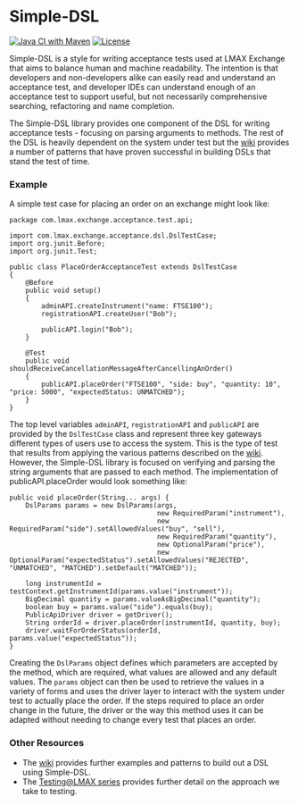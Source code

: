 Simple-DSL
==========

[![Java CI with Maven](https://github.com/LMAX-Exchange/Simple-DSL/workflows/Java%20CI%20with%20Maven/badge.svg)](https://github.com/LMAX-Exchange/Simple-DSL/actions?query=workflow%3A%22Java+CI+with+Maven%22)
[![License](https://img.shields.io/github/license/LMAX-Exchange/Simple-DSL)](https://github.com/LMAX-Exchange/Simple-DSL/blob/master/LICENCE.txt)


Simple-DSL is a style for writing acceptance tests used at LMAX Exchange that aims to balance human and machine readability. The intention is that developers and non-developers alike can easily read
and understand an acceptance test, and developer IDEs can understand enough of an acceptance test to support useful, but not necessarily comprehensive searching, refactoring and name completion.

The Simple-DSL library provides one component of the DSL for writing acceptance tests - focusing on parsing arguments to methods. The rest of the DSL is heavily
dependent on the system under test but the [wiki](https://github.com/LMAX-Exchange/Simple-DSL/wiki) provides a number of patterns that have proven successful in
building DSLs that stand the test of time.


### Example

A simple test case for placing an order on an exchange might look like:

    package com.lmax.exchange.acceptance.test.api;

    import com.lmax.exchange.acceptance.dsl.DslTestCase;
    import org.junit.Before;
    import org.junit.Test;

    public class PlaceOrderAcceptanceTest extends DslTestCase
    {
        @Before
        public void setup()
        {
            adminAPI.createInstrument("name: FTSE100");
            registrationAPI.createUser("Bob");

            publicAPI.login("Bob");
        }

        @Test
        public void shouldReceiveCancellationMessageAfterCancellingAnOrder()
        {
            publicAPI.placeOrder("FTSE100", "side: buy", "quantity: 10", "price: 5000", "expectedStatus: UNMATCHED");
        }
    }

The top level variables <code>adminAPI</code>, <code>registrationAPI</code> and <code>publicAPI</code> are provided by the <code>DslTestCase</code> class and represent three key gateways different
types of users use to access the system. This is the type of test that results from applying the various patterns described on the [wiki](https://github.com/LMAX-Exchange/Simple-DSL/wiki). However,
the Simple-DSL library is focused on verifying and parsing the string arguments that are passed to each method. The implementation of publicAPI.placeOrder would look something like:

    public void placeOrder(String... args) {
        DslParams params = new DslParams(args,
                                         new RequiredParam("instrument"),
                                         new RequiredParam("side").setAllowedValues("buy", "sell"),
                                         new RequiredParam("quantity"),
                                         new OptionalParam("price"),
                                         new OptionalParam("expectedStatus").setAllowedValues("REJECTED", "UNMATCHED", "MATCHED").setDefault("MATCHED"));

        long instrumentId = testContext.getInstrumentId(params.value("instrument"));
        BigDecimal quantity = params.valueAsBigDecimal("quantity");
        boolean buy = params.value("side").equals(buy);
        PublicApiDriver driver = getDriver();
        String orderId = driver.placeOrder(instrumentId, quantity, buy);
        driver.waitForOrderStatus(orderId, params.value("expectedStatus"));
    }

Creating the <code>DslParams</code> object defines which parameters are accepted by the method, which are required, what values are allowed and any default values. The <code>params</code> object
can then be used to retrieve the values in a variety of forms and uses the driver layer to interact with the system under test to actually place the order. If the steps required to place an order
change in the future, the driver or the way this method uses it can be adapted without needing to change every test that places an order.

### Other Resources

 * The [wiki](https://github.com/LMAX-Exchange/Simple-DSL/wiki) provides further examples and patterns to build out a DSL using Simple-DSL.
 * The [Testing@LMAX series](https://www.symphonious.net/testing-at-lmax/) provides further detail on the approach we take to testing.
